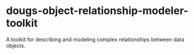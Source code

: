 # dougs-object-relationship-modeler-toolkit
A toolkit for describing and modeling complex relationships between data objects.
